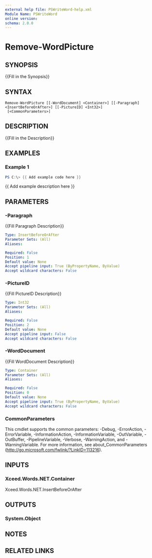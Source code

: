 ```yaml
---
external help file: PSWriteWord-help.xml
Module Name: PSWriteWord
online version:
schema: 2.0.0
---
```


# Remove-WordPicture

## SYNOPSIS
{{Fill in the Synopsis}}

## SYNTAX

```
Remove-WordPicture [[-WordDocument] <Container>] [[-Paragraph] <InsertBeforeOrAfter>] [[-PictureID] <Int32>]
 [<CommonParameters>]
```

## DESCRIPTION
{{Fill in the Description}}

## EXAMPLES

### Example 1
```powershell
PS C:\> {{ Add example code here }}
```

{{ Add example description here }}

## PARAMETERS

### -Paragraph
{{Fill Paragraph Description}}

```yaml
Type: InsertBeforeOrAfter
Parameter Sets: (All)
Aliases:

Required: False
Position: 1
Default value: None
Accept pipeline input: True (ByPropertyName, ByValue)
Accept wildcard characters: False
```

### -PictureID
{{Fill PictureID Description}}

```yaml
Type: Int32
Parameter Sets: (All)
Aliases:

Required: False
Position: 2
Default value: None
Accept pipeline input: False
Accept wildcard characters: False
```

### -WordDocument
{{Fill WordDocument Description}}

```yaml
Type: Container
Parameter Sets: (All)
Aliases:

Required: False
Position: 0
Default value: None
Accept pipeline input: True (ByPropertyName, ByValue)
Accept wildcard characters: False
```

### CommonParameters
This cmdlet supports the common parameters: -Debug, -ErrorAction, -ErrorVariable, -InformationAction, -InformationVariable, -OutVariable, -OutBuffer, -PipelineVariable, -Verbose, -WarningAction, and -WarningVariable. For more information, see about_CommonParameters (http://go.microsoft.com/fwlink/?LinkID=113216).

## INPUTS

### Xceed.Words.NET.Container
Xceed.Words.NET.InsertBeforeOrAfter

## OUTPUTS

### System.Object

## NOTES

## RELATED LINKS
